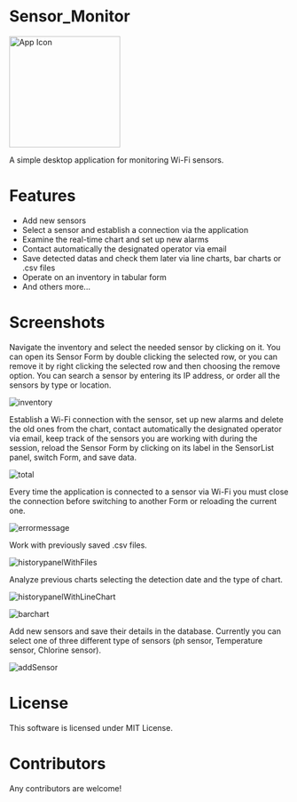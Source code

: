 # Sensor_Monitor
<img src="https://github.com/foughtmoss/SensorMonitor/assets/136918608/02f2bd83-c5b0-486f-89f0-e89b7bac6058" alt="App Icon" width="200" height="200">

A simple desktop application for monitoring Wi-Fi sensors.

# Features
* Add new sensors 
* Select a sensor and establish a connection via the application
* Examine the real-time chart and set up new alarms
* Contact automatically the designated operator via email
* Save detected datas and check them later via line charts, bar charts or .csv files
* Operate on an inventory in tabular form
* And others more...
  
# Screenshots
Navigate the inventory and select the needed sensor by clicking on it. You can open its Sensor Form by double clicking the selected row, or you can remove it by right clicking the selected row and then choosing the remove option.
You can search a sensor by entering its IP address, or order all the sensors by type or location.

![inventory](https://github.com/foughtmoss/SensorMonitor/assets/136918608/931a8cd5-b53f-4409-8589-a07c6966b6ef)

Establish a Wi-Fi connection with the sensor, set up new alarms and delete the old ones from the chart, contact automatically the designated operator via email, keep track of the sensors you are working with during the session, reload the Sensor Form by clicking on its label in the SensorList panel, switch Form, and save data.

![total](https://github.com/foughtmoss/SensorMonitor/assets/136918608/5158aff2-50d1-4f36-8892-2b190f456ca1)

Every time the application is connected to a sensor via Wi-Fi you must close the connection before switching to another Form or reloading the current one.

![errormessage](https://github.com/foughtmoss/SensorMonitor/assets/136918608/23ebc740-935c-4059-9d60-cca9139abddd)

Work with previously saved .csv files.

![historypanelWithFiles](https://github.com/foughtmoss/SensorMonitor/assets/136918608/aaf489de-8054-4620-b960-c4ad14b80ed1)

Analyze previous charts selecting the detection date and the type of chart.

![historypanelWithLineChart](https://github.com/foughtmoss/SensorMonitor/assets/136918608/062bd386-7042-4f7a-8992-2fcc83377bf7)

![barchart](https://github.com/foughtmoss/SensorMonitor/assets/136918608/f41d6298-7ade-407d-abfa-8b6ae38a70a6)

Add new sensors and save their details in the database. Currently you can select one of three different type of sensors (ph sensor, Temperature sensor, Chlorine sensor).

![addSensor](https://github.com/foughtmoss/SensorMonitor/assets/136918608/067c917d-2494-4315-94eb-37829310ab01)

# License
This software is licensed under MIT License.

# Contributors
Any contributors are welcome!
